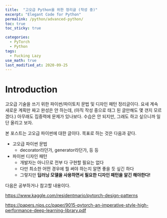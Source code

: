 ```yaml
---
title:  "고오급 Python을 위한 정리글 (작성 중)"
excerpt: "Elegant Code for Python"
permalink: /python/advanced-python/
toc: true
toc_sticky: true

categories:
  - PyTorch
  - Python
tags:
  - Fucking Lazy
use_math: true
last_modified_at: 2020-09-25
---
```


# Introduction

고오급 기술을 쓰기 위한 파이썬/파이토치 문법 및 디자인 패턴 정리글이다. 요새 계속 새로운 계획만 짜고 완성은 안 하는데, (아직 작성 중으로 태그 된 글만해도 몇 갠지 모르겠다.) 아무래도 집중력에 문제가 있나보다. 수습은 안 되지만, 그래도 하고 싶으니까 일단 올리고 보자.

본 포스트는 고오급 파이썬에 대한 글이다. 목표로 하는 것은 다음과 같다.

- 고오급 파이썬 문법
    - decorator라던가, generator라던가, 등 등
- 파이썬 디자인 패턴
    - 개발자는 아니므로 전부 다 구현할 필요는 없다
    - 다만 최소한 어떤 경우에 뭘 써야 하는지 알면 좋을 듯 싶긴 하다
    - 그렇지만 **딥러닝 모델을 사용하면서 필요한 디자인 패턴을 알긴 해야한다!**
    
다음은 공부하거나 참고할 내용이다.

https://www.kaggle.com/residentmario/pytorch-design-patterns

https://papers.nips.cc/paper/9015-pytorch-an-imperative-style-high-performance-deep-learning-library.pdf

